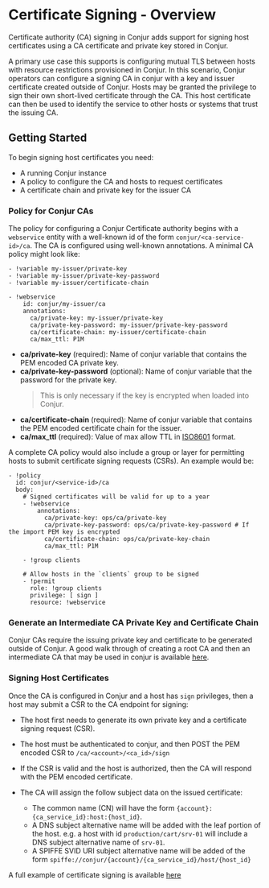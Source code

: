 # Certificate Signing - Overview

Certificate authority (CA) signing in Conjur adds support for signing
host certificates using a CA certificate and private key stored in
Conjur.

A primary use case this supports is configuring mutual TLS between
hosts with resource restrictions provisioned in Conjur. In this scenario,
Conjur operators can configure a signing CA in conjur with a key and
issuer certificate created outside of Conjur. Hosts may be granted
the privilege to sign their own short-lived certificate through the CA.
This host certificate can then be used to identify the service to
other hosts or systems that trust the issuing CA.

## Getting Started

To begin signing host certificates you need:

- A running Conjur instance
- A policy to configure the CA and hosts to request certificates
- A certificate chain and private key for the issuer CA

### Policy for Conjur CAs

The policy for configuring a Conjur Certificate authority begins with
a `webservice` entity with a well-known id of the form
`conjur/<ca-service-id>/ca`. The CA is configured using well-known
annotations. A minimal CA policy might look like:
```
- !variable my-issuer/private-key
- !variable my-issuer/private-key-password
- !variable my-issuer/certificate-chain

- !webservice
    id: conjur/my-issuer/ca
    annotations:
      ca/private-key: my-issuer/private-key
      ca/private-key-password: my-issuer/private-key-password
      ca/certificate-chain: my-issuer/certificate-chain
      ca/max_ttl: P1M
```

- **ca/private-key** (required): Name of conjur variable that contains
  the PEM encoded CA private key.
- **ca/private-key-password** (optional): Name of conjur variable that
  the password for the private key.
     > This is only necessary if the key is encrypted when loaded into
     > Conjur.
- **ca/certificate-chain** (required): Name of conjur variable that
  contains the PEM encoded certificate chain for the issuer.
- **ca/max_ttl** (required): Value of max allow TTL in
  [ISO8601](https://en.wikipedia.org/wiki/ISO_8601) format.

A complete CA policy would also include a group or layer for permitting
hosts to submit certificate signing requests (CSRs). An example would be:
```
- !policy 
  id: conjur/<service-id>/ca
  body:
    # Signed certificates will be valid for up to a year
    - !webservice
        annotations:
          ca/private-key: ops/ca/private-key
          ca/private-key-password: ops/ca/private-key-password # If the import PEM key is encrypted
          ca/certificate-chain: ops/ca/private-key-chain
          ca/max_ttl: P1M

    - !group clients

    # Allow hosts in the `clients` group to be signed
    - !permit
      role: !group clients
      privilege: [ sign ]
      resource: !webservice
```

### Generate an Intermediate CA Private Key and Certificate Chain

Conjur CAs require the issuing private key and certificate to be
generated outside of Conjur. A good walk through of creating a 
root CA and then an intermediate CA that may be used in conjur is
available [here](https://jamielinux.com/docs/openssl-certificate-authority/index.html).

### Signing Host Certificates

Once the CA is configured in Conjur and a host has `sign` privileges,
then a host may submit a CSR to the CA endpoint for signing:

- The host first needs to generate its own private key and a
  certificate signing request (CSR).

- The host must be authenticated to conjur, and then POST the PEM
  encoded CSR to `/ca/<account>/<ca_id>/sign`

- If the CSR is valid and the host is authorized, then the CA
  will respond with the PEM encoded certificate.
  
- The CA will assign the follow subject data on the issued certificate:
  - The common name (CN) will have the form
    `{account}:{ca_service_id}:host:{host_id}`.
  - A DNS subject alternative name will be added with the leaf
    portion of the host. e.g. a host with id `production/cart/srv-01`
    will include a DNS subject alternative name of `srv-01`.
  - A SPIFFE SVID URI subject alternative name will be added of the form
    `spiffe://conjur/{account}/{ca_service_id}/host/{host_id}`

A full example of certificate signing is available
[here](https://github.com/conjurdemos/misc-util/tree/master/demos/certificate-authority/mutual-tls)
